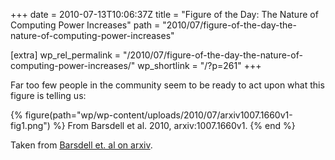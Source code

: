 +++
date = 2010-07-13T10:06:37Z
title = "Figure of the Day: The Nature of Computing Power Increases"
path = "2010/07/figure-of-the-day-the-nature-of-computing-power-increases"

[extra]
wp_rel_permalink = "/2010/07/figure-of-the-day-the-nature-of-computing-power-increases/"
wp_shortlink = "/?p=261"
+++

Far too few people in the community seem to be ready to act upon what this
figure is telling us:

{% figure(path="wp/wp-content/uploads/2010/07/arxiv1007.1660v1-fig1.png") %}
From Barsdell et al. 2010, arxiv:1007.1660v1.
{% end %}

Taken from [Barsdell et. al on arxiv](http://arxiv.org/abs/1007.1660v1).
